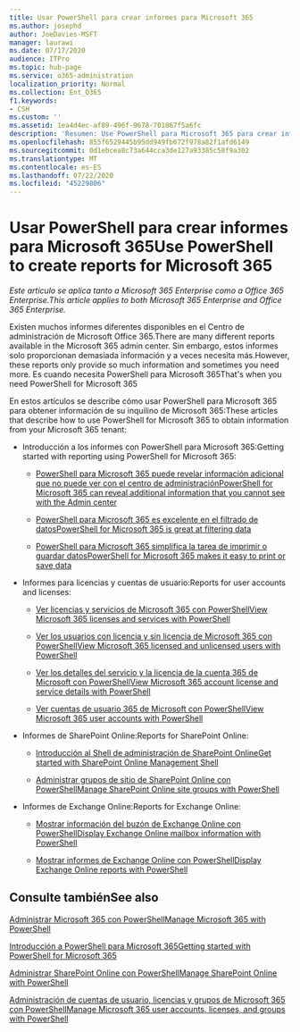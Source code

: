 ```yaml
---
title: Usar PowerShell para crear informes para Microsoft 365
ms.author: josephd
author: JoeDavies-MSFT
manager: laurawi
ms.date: 07/17/2020
audience: ITPro
ms.topic: hub-page
ms.service: o365-administration
localization_priority: Normal
ms.collection: Ent_O365
f1.keywords:
- CSH
ms.custom: ''
ms.assetid: 1ea4d4ec-af89-496f-9678-701867f5a6fc
description: 'Resumen: Use PowerShell para Microsoft 365 para crear informes que no puede producir en el centro de administración de Microsoft 365.'
ms.openlocfilehash: 855f6529445b95dd949fb672f978a82f1afd6149
ms.sourcegitcommit: 0d1ebcea8c73a644cca3de127a93385c58f9a302
ms.translationtype: MT
ms.contentlocale: es-ES
ms.lasthandoff: 07/22/2020
ms.locfileid: "45229806"
---
```

# <a name="use-powershell-to-create-reports-for-microsoft-365"></a><span data-ttu-id="243c8-103">Usar PowerShell para crear informes para Microsoft 365</span><span class="sxs-lookup"><span data-stu-id="243c8-103">Use PowerShell to create reports for Microsoft 365</span></span>

<span data-ttu-id="243c8-104">*Este artículo se aplica tanto a Microsoft 365 Enterprise como a Office 365 Enterprise.*</span><span class="sxs-lookup"><span data-stu-id="243c8-104">*This article applies to both Microsoft 365 Enterprise and Office 365 Enterprise.*</span></span>

<span data-ttu-id="243c8-105">Existen muchos informes diferentes disponibles en el Centro de administración de Microsoft Office 365.</span><span class="sxs-lookup"><span data-stu-id="243c8-105">There are many different reports available in the Microsoft 365 admin center.</span></span> <span data-ttu-id="243c8-106">Sin embargo, estos informes solo proporcionan demasiada información y a veces necesita más.</span><span class="sxs-lookup"><span data-stu-id="243c8-106">However, these reports only provide so much information and sometimes you need more.</span></span> <span data-ttu-id="243c8-107">Es cuando necesita PowerShell para Microsoft 365</span><span class="sxs-lookup"><span data-stu-id="243c8-107">That's when you need PowerShell for Microsoft 365</span></span>
  
<span data-ttu-id="243c8-108">En estos artículos se describe cómo usar PowerShell para Microsoft 365 para obtener información de su inquilino de Microsoft 365:</span><span class="sxs-lookup"><span data-stu-id="243c8-108">These articles that describe how to use PowerShell for Microsoft 365 to obtain information from your Microsoft 365 tenant:</span></span>
  
- <span data-ttu-id="243c8-109">Introducción a los informes con PowerShell para Microsoft 365:</span><span class="sxs-lookup"><span data-stu-id="243c8-109">Getting started with reporting using PowerShell for Microsoft 365:</span></span>
    
  - [<span data-ttu-id="243c8-110">PowerShell para Microsoft 365 puede revelar información adicional que no puede ver con el centro de administración</span><span class="sxs-lookup"><span data-stu-id="243c8-110">PowerShell for Microsoft 365 can reveal additional information that you cannot see with the Admin center</span></span>](https://technet.microsoft.com/library/dn568034.aspx#reveal)
    
  - [<span data-ttu-id="243c8-111">PowerShell para Microsoft 365 es excelente en el filtrado de datos</span><span class="sxs-lookup"><span data-stu-id="243c8-111">PowerShell for Microsoft 365 is great at filtering data</span></span>](https://technet.microsoft.com/library/dn568034.aspx#filter)
    
  - [<span data-ttu-id="243c8-112">PowerShell para Microsoft 365 simplifica la tarea de imprimir o guardar datos</span><span class="sxs-lookup"><span data-stu-id="243c8-112">PowerShell for Microsoft 365 makes it easy to print or save data</span></span>](https://technet.microsoft.com/library/dn568034.aspx#printsave)
    
- <span data-ttu-id="243c8-113">Informes para licencias y cuentas de usuario:</span><span class="sxs-lookup"><span data-stu-id="243c8-113">Reports for user accounts and licenses:</span></span>
    
  - [<span data-ttu-id="243c8-114">Ver licencias y servicios de Microsoft 365 con PowerShell</span><span class="sxs-lookup"><span data-stu-id="243c8-114">View Microsoft 365 licenses and services with PowerShell</span></span>](view-licenses-and-services-with-office-365-powershell.md)
    
  - [<span data-ttu-id="243c8-115">Ver los usuarios con licencia y sin licencia de Microsoft 365 con PowerShell</span><span class="sxs-lookup"><span data-stu-id="243c8-115">View Microsoft 365 licensed and unlicensed users with PowerShell</span></span>](view-licensed-and-unlicensed-users-with-office-365-powershell.md)
    
  - [<span data-ttu-id="243c8-116">Ver los detalles del servicio y la licencia de la cuenta 365 de Microsoft con PowerShell</span><span class="sxs-lookup"><span data-stu-id="243c8-116">View Microsoft 365 account license and service details with PowerShell</span></span>](view-account-license-and-service-details-with-office-365-powershell.md)
    
  - [<span data-ttu-id="243c8-117">Ver cuentas de usuario 365 de Microsoft con PowerShell</span><span class="sxs-lookup"><span data-stu-id="243c8-117">View Microsoft 365 user accounts with PowerShell</span></span>](view-user-accounts-with-office-365-powershell.md)
    
- <span data-ttu-id="243c8-118">Informes de SharePoint Online:</span><span class="sxs-lookup"><span data-stu-id="243c8-118">Reports for SharePoint Online:</span></span>
    
  - [<span data-ttu-id="243c8-119">Introducción al Shell de administración de SharePoint Online</span><span class="sxs-lookup"><span data-stu-id="243c8-119">Get started with SharePoint Online Management Shell</span></span>](https://docs.microsoft.com/powershell/sharepoint/sharepoint-online/connect-sharepoint-online)
    
  - [<span data-ttu-id="243c8-120">Administrar grupos de sitio de SharePoint Online con PowerShell</span><span class="sxs-lookup"><span data-stu-id="243c8-120">Manage SharePoint Online site groups with PowerShell</span></span>](https://technet.microsoft.com/library/122f4099-c78d-4cce-bab0-4343b04596ae.aspx)
    
- <span data-ttu-id="243c8-121">Informes de Exchange Online:</span><span class="sxs-lookup"><span data-stu-id="243c8-121">Reports for Exchange Online:</span></span>
    
  - [<span data-ttu-id="243c8-122">Mostrar información del buzón de Exchange Online con PowerShell</span><span class="sxs-lookup"><span data-stu-id="243c8-122">Display Exchange Online mailbox information with PowerShell</span></span>](https://technet.microsoft.com/library/13843002-56ca-4b75-81c5-84386522b01b.aspx)
    
  - [<span data-ttu-id="243c8-123">Mostrar informes de Exchange Online con PowerShell</span><span class="sxs-lookup"><span data-stu-id="243c8-123">Display Exchange Online reports with PowerShell</span></span>](https://technet.microsoft.com/library/4873a063-9fc4-4ed9-826a-6e935fef61d4.aspx)
    
## <a name="see-also"></a><span data-ttu-id="243c8-124">Consulte también</span><span class="sxs-lookup"><span data-stu-id="243c8-124">See also</span></span>

[<span data-ttu-id="243c8-125">Administrar Microsoft 365 con PowerShell</span><span class="sxs-lookup"><span data-stu-id="243c8-125">Manage Microsoft 365 with PowerShell</span></span>](manage-office-365-with-office-365-powershell.md)
  
[<span data-ttu-id="243c8-126">Introducción a PowerShell para Microsoft 365</span><span class="sxs-lookup"><span data-stu-id="243c8-126">Getting started with PowerShell for Microsoft 365</span></span>](getting-started-with-office-365-powershell.md)
  
[<span data-ttu-id="243c8-127">Administrar SharePoint Online con PowerShell</span><span class="sxs-lookup"><span data-stu-id="243c8-127">Manage SharePoint Online with PowerShell</span></span>](manage-sharepoint-online-with-office-365-powershell.md)
  
[<span data-ttu-id="243c8-128">Administración de cuentas de usuario, licencias y grupos de Microsoft 365 con PowerShell</span><span class="sxs-lookup"><span data-stu-id="243c8-128">Manage Microsoft 365 user accounts, licenses, and groups with PowerShell</span></span>](manage-user-accounts-and-licenses-with-office-365-powershell.md)
  
